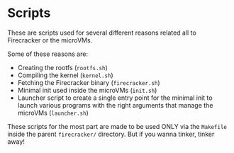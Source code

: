 # Scripts

These are scripts used for several different reasons related all to Firecracker or the microVMs.

Some of these reasons are:

* Creating the rootfs (`rootfs.sh`)
* Compiling the kernel (`kernel.sh`)
* Fetching the Firecracker binary (`firecracker.sh`)
* Minimal init used inside the microVMs (`init.sh`)
* Launcher script to create a single entry point for the minimal init to launch various programs with the right arguments that manage the microVMs (`launcher.sh`)

These scripts for the most part are made to be used ONLY via the `Makefile` inside the parent `firecracker/` directory. But if you wanna tinker, tinker away!
